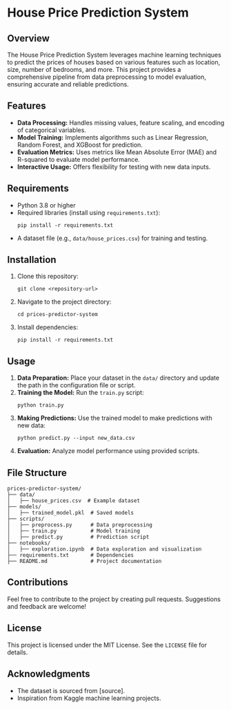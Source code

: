 # House Price Prediction System

## Overview
The House Price Prediction System leverages machine learning techniques to predict the prices of houses based on various features such as location, size, number of bedrooms, and more. This project provides a comprehensive pipeline from data preprocessing to model evaluation, ensuring accurate and reliable predictions.

## Features
- **Data Processing:** Handles missing values, feature scaling, and encoding of categorical variables.
- **Model Training:** Implements algorithms such as Linear Regression, Random Forest, and XGBoost for prediction.
- **Evaluation Metrics:** Uses metrics like Mean Absolute Error (MAE) and R-squared to evaluate model performance.
- **Interactive Usage:** Offers flexibility for testing with new data inputs.

## Requirements
- Python 3.8 or higher
- Required libraries (install using `requirements.txt`):
  ```
  pip install -r requirements.txt
  ```
- A dataset file (e.g., `data/house_prices.csv`) for training and testing.

## Installation
1. Clone this repository:
   ```
   git clone <repository-url>
   ```
2. Navigate to the project directory:
   ```
   cd prices-predictor-system
   ```
3. Install dependencies:
   ```
   pip install -r requirements.txt
   ```

## Usage
1. **Data Preparation:** Place your dataset in the `data/` directory and update the path in the configuration file or script.
2. **Training the Model:** Run the `train.py` script:
   ```
   python train.py
   ```
3. **Making Predictions:** Use the trained model to make predictions with new data:
   ```
   python predict.py --input new_data.csv
   ```
4. **Evaluation:** Analyze model performance using provided scripts.

## File Structure
```
prices-predictor-system/
├── data/
│   ├── house_prices.csv  # Example dataset
├── models/
│   ├── trained_model.pkl  # Saved models
├── scripts/
│   ├── preprocess.py      # Data preprocessing
│   ├── train.py           # Model training
│   ├── predict.py         # Prediction script
├── notebooks/
│   ├── exploration.ipynb  # Data exploration and visualization
├── requirements.txt       # Dependencies
├── README.md              # Project documentation
```

## Contributions
Feel free to contribute to the project by creating pull requests. Suggestions and feedback are welcome!

## License
This project is licensed under the MIT License. See the `LICENSE` file for details.

## Acknowledgments
- The dataset is sourced from [source].
- Inspiration from Kaggle machine learning projects.

